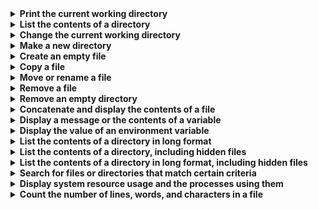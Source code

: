 <details><summary><b>Print the current working directory</b></summary><br>

```bash
$ pwd
```
</details>

<details><summary><b> List the contents of a directory</b></summary><br>

```bash
$ ls
```
</details>

<details><summary><b>Change the current working directory</b></summary><br>

```bash
$ cd dir1
$ pwd
/home/user/dir1
```
</details>

<details><summary><b>Make a new directory</b></summary><br>

```bash
$ mkdir new_dir
```
</details>

<details><summary><b>Create an empty file</b></summary><br>

```bash
$ touch file.txt
```
</details>

<details><summary><b>Copy a file</b></summary><br>

```bash
$ cp file.txt file2.txt
```
</details>

<details><summary><b>Move or rename a file</b></summary><br>

```bash
$ mv file1.txt file2.txt
$ mv file1.txt dir/
```
</details>

<details><summary><b>Remove a file</b></summary><br>

```bash
$ rm file.txt
```
</details>

<details><summary><b>Remove an empty directory</b></summary><br>

```bash
$ rmdir new_dir
```
</details>

<details><summary><b>Concatenate and display the contents of a file</b></summary><br>

```bash
$ cat file1
```
</details>

<details><summary><b> Display a message or the contents of a variable</b></summary><br>

```bash
$ echo Hello World
```
</details>

<details><summary><b> Display the value of an environment variable</b></summary><br>

```bash
$ VAR=value
$ echo $VAR
value
```
</details>

<details><summary><b>List the contents of a directory in long format</b></summary><br>

```bash
$ ls -l
```
</details>

<details><summary><b>List the contents of a directory, including hidden files</b></summary><br>

```bash
$ ls -a
```
</details>

<details><summary><b> List the contents of a directory in long format, including hidden files</b></summary><br>

```bash
$ ls -al
```
</details>

<details><summary><b>Search for files or directories that match certain criteria</b></summary><br>

```bash
$ find / -name file1
```
</details>

<details><summary><b>Display system resource usage and the processes using them</b></summary><br>

```bash
$ top
```
</details>
<details><summary><b>Count the number of lines, words, and characters in a file</b></summary><br>

```bash
$ wc file.txt
```
</details>
